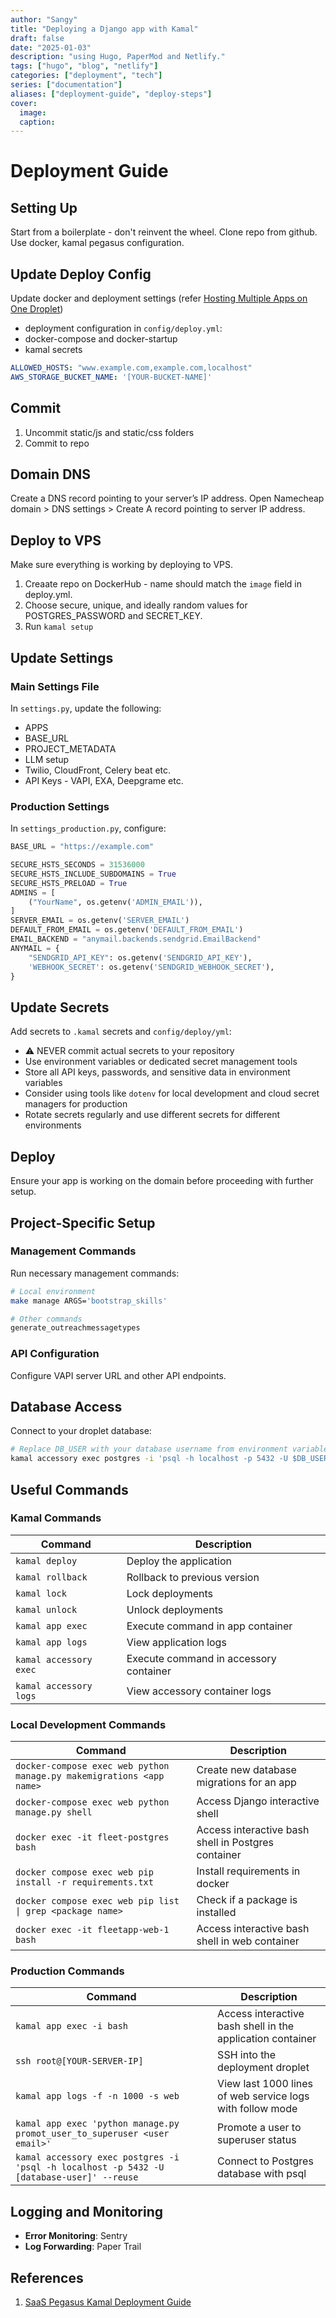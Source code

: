 ```yaml
---
author: "Sangy"
title: "Deploying a Django app with Kamal"
draft: false
date: "2025-01-03"
description: "using Hugo, PaperMod and Netlify."
tags: ["hugo", "blog", "netlify"]
categories: ["deployment", "tech"]
series: ["documentation"]
aliases: ["deployment-guide", "deploy-steps"]
cover:
  image: 
  caption: 
---
```


# Deployment Guide

## Setting Up
Start from a boilerplate - don't reinvent the wheel. Clone repo from github. Use docker, kamal pegasus configuration.


## Update Deploy Config
Update docker and deployment settings (refer [Hosting Multiple Apps on One Droplet](/posts/productivity/droplet-management))

- deployment configuration in `config/deploy.yml`:
- docker-compose and docker-startup
- kamal secrets

```yaml
ALLOWED_HOSTS: "www.example.com,example.com,localhost"
AWS_STORAGE_BUCKET_NAME: '[YOUR-BUCKET-NAME]'
```

## Commit
1. Uncommit static/js and static/css folders
2. Commit to repo

## Domain DNS
Create a DNS record pointing to your server’s IP address.
Open Namecheap domain > DNS settings > Create A record pointing to server IP address.


## Deploy to VPS
Make sure everything is working by deploying to VPS.
1. Creaate repo on DockerHub - name should match the `image` field in deploy.yml.
2. Choose secure, unique, and ideally random values for POSTGRES_PASSWORD and SECRET_KEY.
3. Run `kamal setup`


## Update Settings

### Main Settings File
In `settings.py`, update the following:

- APPS
- BASE_URL 
- PROJECT_METADATA
- LLM setup
- Twilio, CloudFront, Celery beat etc.
- API Keys - VAPI, EXA, Deepgrame etc.

### Production Settings
In `settings_production.py`, configure:

```python
BASE_URL = "https://example.com"

SECURE_HSTS_SECONDS = 31536000
SECURE_HSTS_INCLUDE_SUBDOMAINS = True
SECURE_HSTS_PRELOAD = True
ADMINS = [
    ("YourName", os.getenv('ADMIN_EMAIL')),
]
SERVER_EMAIL = os.getenv('SERVER_EMAIL')
DEFAULT_FROM_EMAIL = os.getenv('DEFAULT_FROM_EMAIL')
EMAIL_BACKEND = "anymail.backends.sendgrid.EmailBackend"
ANYMAIL = {
    "SENDGRID_API_KEY": os.getenv('SENDGRID_API_KEY'),
    'WEBHOOK_SECRET': os.getenv('SENDGRID_WEBHOOK_SECRET'),
}
```

## Update Secrets
Add secrets to `.kamal` secrets and `config/deploy/yml`:

- ⚠️ NEVER commit actual secrets to your repository
- Use environment variables or dedicated secret management tools
- Store all API keys, passwords, and sensitive data in environment variables
- Consider using tools like `dotenv` for local development and cloud secret managers for production
- Rotate secrets regularly and use different secrets for different environments

## Deploy
Ensure your app is working on the domain before proceeding with further setup.

## Project-Specific Setup

### Management Commands
Run necessary management commands:

```bash
# Local environment
make manage ARGS='bootstrap_skills'

# Other commands
generate_outreachmessagetypes
```

### API Configuration
Configure VAPI server URL and other API endpoints.

## Database Access
Connect to your droplet database:

```bash
# Replace DB_USER with your database username from environment variables
kamal accessory exec postgres -i 'psql -h localhost -p 5432 -U $DB_USER' --reuse
```

## Useful Commands

### Kamal Commands

| Command | Description |
|---------|-------------|
| `kamal deploy` | Deploy the application |
| `kamal rollback` | Rollback to previous version |
| `kamal lock` | Lock deployments |
| `kamal unlock` | Unlock deployments |
| `kamal app exec` | Execute command in app container |
| `kamal app logs` | View application logs |
| `kamal accessory exec` | Execute command in accessory container |
| `kamal accessory logs` | View accessory container logs |

### Local Development Commands

| Command | Description |
|---------|-------------|
| `docker-compose exec web python manage.py makemigrations <app name>` | Create new database migrations for an app |
| `docker-compose exec web python manage.py shell` | Access Django interactive shell |
| `docker exec -it fleet-postgres bash` | Access interactive bash shell in Postgres container |
| `docker compose exec web pip install -r requirements.txt` | Install requirements in docker |
| `docker compose exec web pip list \| grep <package name>` | Check if a package is installed |
| `docker exec -it fleetapp-web-1 bash` | Access interactive bash shell in web container |

### Production Commands

| Command | Description |
|---------|-------------|
| `kamal app exec -i bash` | Access interactive bash shell in the application container |
| `ssh root@[YOUR-SERVER-IP]` | SSH into the deployment droplet |
| `kamal app logs -f -n 1000 -s web` | View last 1000 lines of web service logs with follow mode |
| `kamal app exec 'python manage.py promot_user_to_superuser <user email>'` | Promote a user to superuser status |
| `kamal accessory exec postgres -i 'psql -h localhost -p 5432 -U [database-user]' --reuse` | Connect to Postgres database with psql |

## Logging and Monitoring
- **Error Monitoring**: Sentry
- **Log Forwarding**: Paper Trail 

## References
1. [SaaS Pegasus Kamal Deployment Guide](https://docs.saaspegasus.com/deployment/kamal/?highlight=kamal)